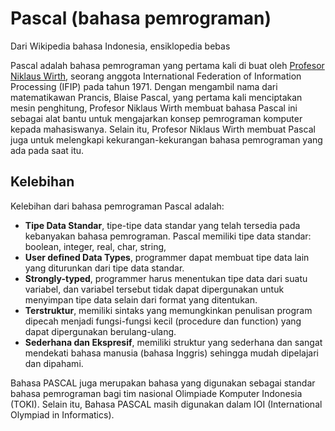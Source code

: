 # Pascal (bahasa pemrograman)
Dari Wikipedia bahasa Indonesia, ensiklopedia bebas

Pascal adalah bahasa pemrograman yang pertama kali di buat oleh [Profesor Niklaus Wirth](https://id.wikipedia.org/wiki/Niklaus_Wirth), 
seorang anggota International Federation of Information Processing (IFIP) pada tahun 1971.
Dengan mengambil nama dari matematikawan Prancis, Blaise Pascal, yang pertama kali menciptakan mesin penghitung, Profesor Niklaus Wirth membuat bahasa Pascal ini sebagai alat bantu untuk mengajarkan konsep pemrograman komputer kepada mahasiswanya. 
Selain itu, Profesor Niklaus Wirth membuat Pascal juga untuk melengkapi kekurangan-kekurangan bahasa pemrograman yang ada pada saat itu.

## Kelebihan
Kelebihan dari bahasa pemrograman Pascal adalah:
* **Tipe Data Standar**, tipe-tipe data standar yang telah tersedia pada kebanyakan bahasa pemrograman. Pascal memiliki tipe data standar: boolean, integer, real, char, string,
* **User defined Data Types**, programmer dapat membuat tipe data lain yang diturunkan dari tipe data standar.
* **Strongly-typed**, programmer harus menentukan tipe data dari suatu variabel, dan variabel tersebut tidak dapat dipergunakan untuk menyimpan tipe data selain dari format yang ditentukan.
* **Terstruktur**, memiliki sintaks yang memungkinkan penulisan program dipecah menjadi fungsi-fungsi kecil (procedure dan function) yang dapat dipergunakan berulang-ulang.
* **Sederhana dan Ekspresif**, memiliki struktur yang sederhana dan sangat mendekati bahasa manusia (bahasa Inggris) sehingga mudah dipelajari dan dipahami.

Bahasa PASCAL juga merupakan bahasa yang digunakan sebagai standar bahasa pemrograman bagi tim nasional Olimpiade Komputer Indonesia (TOKI). Selain itu, Bahasa PASCAL masih digunakan dalam IOI (International Olympiad in Informatics). 